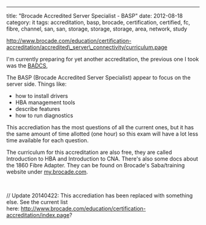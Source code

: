 ---
title: "Brocade Accredited Server Specialist - BASP"
date: 2012-08-18
category: it
tags: accreditation, basp, brocade, certification, certified, fc, fibre, channel, san, san, storage, storage, storage, area, network, study

http://www.brocade.com/education/certification-accreditation/accredited\_server\_connectivity/curriculum.page

I'm currently preparing for yet another accreditation, the previous one I took was the [BADCS](http://www.guldmyr.com/blog/brocade-accredited-data-center-specialist-badcs/ "Brocade Accredited Data Center Specialist – BADCS"),

The BASP (Brocade Accredited Server Specialist) appear to focus on the server side. Things like:

- how to install drivers
- HBA management tools
- describe features
- how to run diagnostics

This accrediation has the most questions of all the current ones, but it has the same amount of time allotted (one hour) so this exam will have a lot less time available for each question.

The curriculum for this accreditation are also free, they are called Introduction to HBA and Introduction to CNA. There's also some docs about the 1860 Fibre Adapter. They can be found on Brocade's Saba/training website under [my.brocade.com](http://my.brocade.com "my.brocade.com").

 

// Update 20140422: This accrediation has been replaced with something else. See the current list here: http://www.brocade.com/education/certification-accreditation/index.page?
